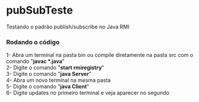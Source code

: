 # pubSubTeste
Testando o padrão publish/subscribe no Java RMI

### Rodando o código
1- Abra um terminal na pasta bin ou compile diretamente na pasta src com o comando "**javac \*.java**" <br>
2- Digite o comando "**start rmiregistry**" <br>
3- Digite o comando "**java Server**" <br>
4- Abra um novo terminal na mesma pasta <br>
5- Digite o comando "**java Client**" <br>
6- Digite updates no primeiro terminal e veja aparecer no segundo <br>
